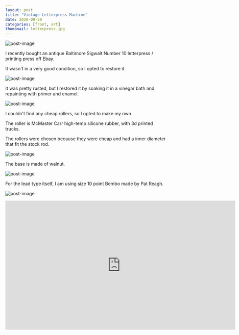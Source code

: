 ```yaml
---
layout: post
title: "Vintage Letterpress Machine"
date: 2020-09-29
categories: [front, art]
thumbnail: letterpress.jpg
---
```


![post-image]({{site.url}}/assets/letterpress4.jpg)

I recently bought an antique Baltimore Sigwalt Number 10 letterpress / printing press off Ebay.

It wasn't in a very good condition, so I opted to restore it.

![post-image]({{site.url}}/assets/letterpress5.jpg)

It was pretty rusted, but I restored it by soaking it in a vinegar bath and repainting with primer and enamel.

![post-image]({{site.url}}/assets/letterpress6.jpg)

I couldn't find any cheap rollers, so I opted to make my own.

The roller is McMaster Carr high-temp silicone rubber, with 3d printed trucks.

The rollers were chosen because they were cheap and had a inner diameter that fit the stock rod.

![post-image]({{site.url}}/assets/letterpress.jpg)

The base is made of walnut.

![post-image]({{site.url}}/assets/letterpress2.jpg)

For the lead type itself, I am using size 10 point Bembo made by Pat Reagh.

![post-image]({{site.url}}/assets/letterpress3.jpg)

<iframe width="720" height="405" src="https://www.youtube.com/embed/o-4BcwMzj_o" title="YouTube video player" frameborder="0" allow="accelerometer; autoplay; clipboard-write; encrypted-media; gyroscope; picture-in-picture" allowfullscreen></iframe>
